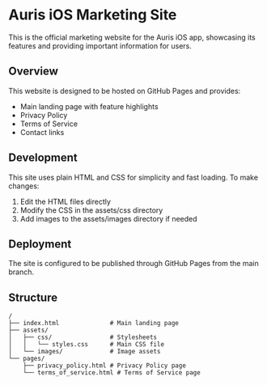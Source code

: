 # Auris iOS Marketing Site

This is the official marketing website for the Auris iOS app, showcasing its features and providing important information for users.

## Overview

This website is designed to be hosted on GitHub Pages and provides:

- Main landing page with feature highlights
- Privacy Policy
- Terms of Service
- Contact links

## Development

This site uses plain HTML and CSS for simplicity and fast loading. To make changes:

1. Edit the HTML files directly
2. Modify the CSS in the assets/css directory
3. Add images to the assets/images directory if needed

## Deployment

The site is configured to be published through GitHub Pages from the main branch.

## Structure

```plaintext
/
├── index.html              # Main landing page
├── assets/
│   ├── css/                # Stylesheets
│   │   └── styles.css      # Main CSS file
│   └── images/             # Image assets
└── pages/
    ├── privacy_policy.html # Privacy Policy page
    └── terms_of_service.html # Terms of Service page
```
